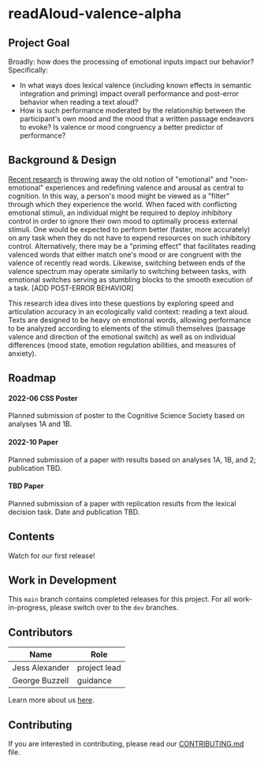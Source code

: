 # readAloud-valence-alpha

## Project Goal
Broadly: how does the processing of emotional inputs impact our behavior?  Specifically:
* In what ways does lexical valence (including known effects in semantic integration and priming) impact overall performance and post-error behavior when reading a text aloud?
* How is such performance moderated by the relationship between the participant's own mood and the mood that a written passage endeavors to evoke?  Is valence or mood congruency a better predictor of performance?


## Background & Design
[Recent research](https://journals.sagepub.com/doi/pdf/10.1177/0963721419831992) is throwing away the old notion of "emotional" and "non-emotional" experiences and redefining valence and arousal as central to cognition. In this way, a person's mood might be viewed as a "filter" through which they experience the world.  When faced with conflicting emotional stimuli, an individual might be required to deploy inhibitory control in order to ignore their own mood to optimally process external stimuli.  One would be expected to perform better (faster, more accurately) on any task when they do not have to expend resources on such inhibitory control. Alternatively, there may be a "priming effect" that facilitates reading valenced words that either match one's mood or are congruent with the valence of recently read words. Likewise, switching between ends of the valence spectrum may operate similarly to switching between tasks, with emotional switches serving as stumbling blocks to the smooth execution of a task. [ADD POST-ERROR BEHAVIOR]

This research idea dives into these questions by exploring speed and articulation accuracy in an ecologically valid context: reading a text aloud.  Texts are designed to be heavy on emotional words, allowing performance to be analyzed according to elements of the stimuli themselves (passage valence and direction of the emotional switch) as well as on individual differences (mood state, emotion regulation abilities, and measures of anxiety).


## Roadmap
#### 2022-06 CSS Poster
Planned submission of poster to the Cognitive Science Society based on analyses 1A and 1B.

#### 2022-10 Paper
Planned submission of a paper with results based on analyses 1A, 1B, and 2; publication TBD.

#### TBD Paper
Planned submission of a paper with replication results from the lexical decision task.  Date and publication TBD.


## Contents
Watch for our first release!


## Work in Development
This `main` branch contains completed releases for this project. For all work-in-progress, please switch over to the `dev` branches.


## Contributors
| Name | Role |
| ---  | ---  |
| Jess Alexander | project lead |
| George Buzzell | guidance |

Learn more about us [here](www.ndclab.com/people).


## Contributing
If you are interested in contributing, please read our [CONTRIBUTING.md](CONTRIBUTING.md) file.
